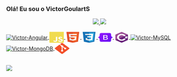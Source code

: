 ### Olá! Eu sou o VictorGoulartS

<div align="center">
  <a href="https://github.com/VictorGoulartS">
  <img height="180em" src="https://github-readme-stats.vercel.app/api?username=VictorGoulartS&show_icons=true&theme=dark&include_all_commits=true&count_private=true"/>
  <img height="180em" src="https://github-readme-stats.vercel.app/api/top-langs/?username=VictorGoulartS&layout=compact&langs_count=7&theme=dark"/>
</div>

<div style="display: inline_block"><br>
  <img align="center" alt="Victor-Angular" height="30" width="40" src="https://cdn.jsdelivr.net/gh/devicons/devicon/icons/angularjs/angularjs-original.svg">
  <img align="center" alt="Victor-Js" height="30" width="40" src="https://raw.githubusercontent.com/devicons/devicon/master/icons/javascript/javascript-plain.svg"> 
  <img align="center" alt="Victor-HTML" height="30" width="40" src="https://raw.githubusercontent.com/devicons/devicon/master/icons/html5/html5-original.svg">
  <img align="center" alt="Victor-CSS" height="30" width="40" src="https://raw.githubusercontent.com/devicons/devicon/master/icons/css3/css3-original.svg">
  <img align="center" alt="Victor-Bootstrap" height="30" width="40" src="https://github.com/devicons/devicon/blob/master/icons/bootstrap/bootstrap-original.svg">
  <img align="center" alt="Victor-Csharp" height="30" width="40" src="https://raw.githubusercontent.com/devicons/devicon/master/icons/csharp/csharp-original.svg">
  <img align="center" alt="Victor-MySQL" height="30" width="40" src="https://cdn.jsdelivr.net/gh/devicons/devicon/icons/mysql/mysql-original.svg">        
  <img align="center" alt="Victor-MongoDB" height="30" width="40" src="https://cdn.jsdelivr.net/gh/devicons/devicon/icons/mongodb/mongodb-original-wordmark.svg">   
  <img align="center" alt="Victor-Git" height="30" width="40" src="https://raw.githubusercontent.com/devicons/devicon/master/icons/git/git-plain.svg">   
</div>

##

<div>
<a href="http://www.linkedin.com/in/victor-goulart-51bb69234/" target="_blank"><img src="https://img.shields.io/badge/-LinkedIn-%230077B5?style=for-the-badge&logo=linkedin&logoColor=white" target="_blank"></a>
</div>
